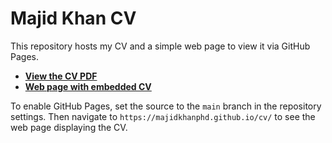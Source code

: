 # Majid Khan CV

This repository hosts my CV and a simple web page to view it via GitHub Pages.

- **[View the CV PDF](KhanMajid_MDPhD_CV_051225.pdf)**
- **[Web page with embedded CV](index.html)**

To enable GitHub Pages, set the source to the `main` branch in the repository settings. Then navigate to `https://majidkhanphd.github.io/cv/` to see the web page displaying the CV.
